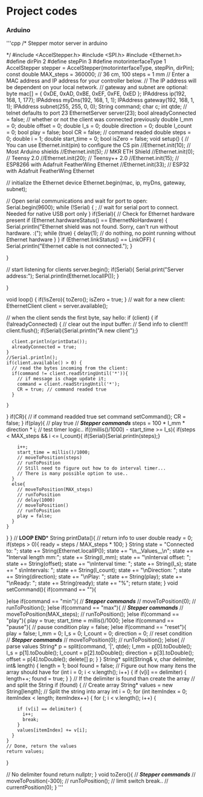 # Project codes

### Arduino

'''cpp
/*
Stepper motor server in arduino

 */
#include <AccelStepper.h>
#include <SPI.h>
#include <Ethernet.h>
#define dirPin 2
#define stepPin 3
#define motorinterfaceType 1
AccelStepper stepper = AccelStepper(motorinterfaceType, stepPin, dirPin);
const double MAX_steps = 360000; // 36 cm, 100 steps = 1 mm
// Enter a MAC address and IP address for your controller below.
// The IP address will be dependent on your local network.
// gateway and subnet are optional:
byte mac[] = {
  0xDE, 0xAD, 0xBE, 0xEF, 0xFE, 0xED };
IPAddress ip(192, 168, 1, 177);
IPAddress myDns(192, 168, 1, 1);
IPAddress gateway(192, 168, 1, 1);
IPAddress subnet(255, 255, 0, 0);
String command;
char c;
int qtde;
// telnet defaults to port 23
EthernetServer server(23);
bool alreadyConnected = false; // whether or not the client was connected previously
double I_mm = 0;
double offset = 0;
double I_s = 0;
double direction = 0;
double I_count = 0;
bool play = false;
bool CR = false; // command readed
double steps = 0;
double i = 1;
double start_time = 0;
bool isZero = false;
void setup() {
  // You can use Ethernet.init(pin) to configure the CS pin
  //Ethernet.init(10);  // Most Arduino shields
  //Ethernet.init(5);   // MKR ETH Shield
  //Ethernet.init(0);   // Teensy 2.0
  //Ethernet.init(20);  // Teensy++ 2.0
  //Ethernet.init(15);  // ESP8266 with Adafruit FeatherWing Ethernet
  //Ethernet.init(33);  // ESP32 with Adafruit FeatherWing Ethernet

  // initialize the Ethernet device
  Ethernet.begin(mac, ip, myDns, gateway, subnet);

  // Open serial communications and wait for port to open:
  Serial.begin(9600);
   while (!Serial) {
    ; // wait for serial port to connect. Needed for native USB port only
  }
  if(Serial){
    // Check for Ethernet hardware present
    if (Ethernet.hardwareStatus() == EthernetNoHardware) {
      Serial.println("Ethernet shield was not found.  Sorry, can't run without hardware. :(");
      while (true) {
        delay(1); // do nothing, no point running without Ethernet hardware
      }
    }
    if (Ethernet.linkStatus() == LinkOFF) {
      Serial.println("Ethernet cable is not connected.");
    }

  }

  // start listening for clients
  server.begin();
  if(Serial){
    Serial.print("Server address:");
    Serial.println(Ethernet.localIP());
  }

}

void loop() {
  if(!isZero){
    toZero();
    isZero = true;
  }
  // wait for a new client:
  EthernetClient client = server.available();

  // when the client sends the first byte, say hello:
  if (client) {
    if (!alreadyConnected) {
      // clear out the input buffer:
      // Send info to client!!!
      client.flush();
      if(Serial){Serial.println("A new client");}
      
      client.println(printData());
      alreadyConnected = true;
    }
    //Serial.println();
    if(client.available() > 0) {
      // read the bytes incoming from the client:
      if(command != client.readStringUntil('*')){
        // if message is chage update it;
        command = client.readStringUntil('*');
        CR = true; // command readed true
      }

    }
  }
  if(CR){
    // if command readded true set command
    setCommand();
    CR = false;
  }
  if(play){
    // play true
    // ***Stepper commands***
    steps = 100 * I_mm * direction * i;
    // test timer logic..
    if((millis()/1000) - start_time >= I_s){
      if(steps < MAX_steps && i <= I_count){
        if(Serial){Serial.println(steps);}
        
        i++;
        start_time = millis()/1000;
        // moveToPosition(steps)
        // runToPosition
        // Still need to figure out how to do interval timer...
        // There is many possible option to use..
      }
      else{
        // moveToPosition(MAX_steps)
        // runToPosition
        // delay(1000)
        // moveToPosition()
        // runToPosition
        play = false;
      }
    }
  }
}
// ******LOOP END*******
String printData(){
  // return info to user
  double ready = 0;
  if(steps > 0){
    ready = steps / MAX_steps * 100;
  }
  String state = "Connected to: ";
  state += String(Ethernet.localIP());
  state += "\n__Values__\n";
  state += "Interval length mm:";
  state += String(I_mm);
  state += "\nInterval offset: ";
  state += String(offset);
  state += "\nInterval time: ";
  state += String(I_s);
  state += " s\nIntervals: ";
  state += String(I_count);
  state += "\nDirection: ";
  state += String(direction);
  state += "\nPlay: ";
  state += String(play);
  state += "\nReady: ";
  state += String(ready);
  state += "%";
  return state;
}
void setCommand(){
  if(command == ""){

  }else if(command == "min"){
      // ***Stepper commands***
      // moveToPosition(0);
      // runToPosition();
  }else if(command == "max"){
      // ***Stepper commands***
      // moveToPosition(MAX_steps);
      // runToPosition();
  }else if(command == "play"){
      play = true;
      start_time = millis()/1000;
  }else if(command == "pause"){
      // pause condition
      play = false;
  }else if(command == "reset"){
      play = false;
      I_mm = 0;
      I_s = 0;
      I_count = 0;
      direction = 0;
      // reset condition
      // ***Stepper commands***
      // moveToPosition(0);
      // runToPosition();
  }else{
      // parse values
      String* p = split(command, '|', qtde);
      I_mm = p[0].toDouble();
      I_s = p[1].toDouble();
      I_count = p[2].toDouble();
      direction = p[3].toDouble();
      offset = p[4].toDouble();
      delete[] p;
  }
}
String* split(String& v, char delimiter, int& length) {
  length = 1;
  bool found = false;
  // Figure out how many itens the array should have
  for (int i = 0; i < v.length(); i++) {
    if (v[i] == delimiter) {
      length++;
      found = true;
    }
  }
  // If the delimiter is found than create the array
  // and split the String
  if (found) {
    // Create array
    String* values = new String[length];
    // Split the string into array
    int i = 0;
    for (int itemIndex = 0; itemIndex < length; itemIndex++) {
      for (; i < v.length(); i++) {

        if (v[i] == delimiter) {
          i++;
          break;
        }
        values[itemIndex] += v[i];
      }
    }
    // Done, return the values
    return values;
  }

  // No delimiter found
  return nullptr;
}
void toZero(){
  // ***Stepper commands***
  // moveToPosition(-300);
  // runToPosition();
  // limit switch break..
  // currentPosition(0);
}
'''